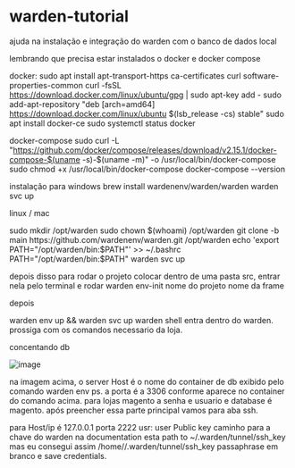 # warden-tutorial
ajuda na instalação e integração do warden com o banco de dados local

lembrando que precisa estar instalados o docker e docker compose

docker:
sudo apt install apt-transport-https ca-certificates curl software-properties-common
curl -fsSL https://download.docker.com/linux/ubuntu/gpg | sudo apt-key add -
sudo add-apt-repository "deb [arch=amd64] https://download.docker.com/linux/ubuntu $(lsb_release -cs) stable"
sudo apt install docker-ce
sudo systemctl status docker

docker-compose
sudo curl -L "https://github.com/docker/compose/releases/download/v2.15.1/docker-compose-$(uname -s)-$(uname -m)" -o /usr/local/bin/docker-compose
sudo chmod +x /usr/local/bin/docker-compose
docker-compose --version


instalação para windows 
brew install wardenenv/warden/warden
warden svc up

linux / mac

sudo mkdir /opt/warden
sudo chown $(whoami) /opt/warden
git clone -b main https://github.com/wardenenv/warden.git /opt/warden
echo 'export PATH="/opt/warden/bin:$PATH"' >> ~/.bashrc
PATH="/opt/warden/bin:$PATH"
warden svc up


depois disso para rodar o projeto colocar dentro de uma pasta src, entrar nela pelo terminal e rodar 
warden env-init
nome do projeto
nome da frame

depois

warden env up && warden svc up
warden shell entra dentro do warden.
prossiga com os comandos necessario da loja.


concentando db

![image](https://github.com/user-attachments/assets/14134b97-2965-4c5a-ad25-30b7cfe7683e)

na imagem acima, o server Host é o nome do container de db exibido pelo comando warden env ps.
a porta é a 3306 conforme aparece no container do comando acima.
para lojas magento a senha e usuario e database é magento.
após preencher essa parte principal vamos para aba ssh.

para Host/ip é  127.0.0.1 porta 2222
usr: user
Public key
caminho para a chave do warden na documentation esta path to ~/.warden/tunnel/ssh_key mas eu consegui assim
/home/<nomeusuariopc>/.warden/tunnel/ssh_key
passaphrase em branco e save credentials. 

